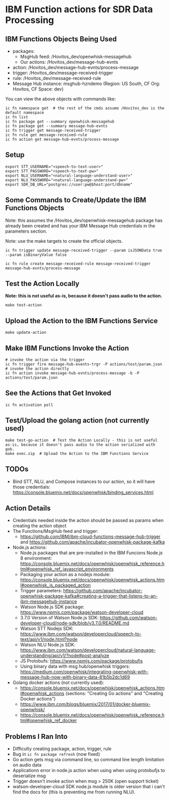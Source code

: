 # IBM Function actions for SDR Data Processing

## IBM Functions Objects Being Used

- packages:
    - MsgHub feed: /Hovitos_dev/openwhisk-messagehub
    - Our actions: /Hovitos_dev/message-hub-evnts
- action: /Hovitos_dev/message-hub-evnts/process-message
- trigger: /Hovitos_dev/message-received-trigger
- rule: /Hovitos_dev/message-received-rule
- Message Hub instance: msghub-hzndemo (Region: US South, CF Org: Hovitos, CF Space: dev)

You can view the above objects with commands like:
```
ic fn namespace get  # the rest of the cmds assume /Hovitos_dev is the default namespace
ic fn list
ic fn package get --summary openwhisk-messagehub
ic fn package get --summary message-hub-evnts
ic fn trigger get message-received-trigger
ic fn rule get message-received-rule
ic fn action get message-hub-evnts/process-message
```

## Setup

```
export STT_USERNAME="<speech-to-text-user>"
export STT_PASSWORD="<speech-to-text-pw>"
export NLU_USERNAME="<natural-language-understand-user>"
export NLU_PASSWORD="<natural-language-understand-pw>"
export SDR_DB_URL="postgres://user:pw@$host:port/dbname"
```

## Some Commands to Create/Update the IBM Functions Objects

Note: this assumes the /Hovitos_dev/openwhisk-messagehub package has already been created and has your IBM Message Hub credentials in the parameters section.

Note: use the make targets to create the official objects.

```
ic fn trigger update message-received-trigger --param isJSONData true --param isBinaryValue false

ic fn rule create message-received-rule message-received-trigger message-hub-evnts/process-message
```

## Test the Action Locally

**Note: this is not useful as-is, because it doesn't pass audio to the action.**

```
make test-action
```

## Upload the Action to the IBM Functions Service
```
make update-action
```

## Make IBM Functions Invoke the Action
```
# invoke the action via the trigger
ic fn trigger fire message-hub-events-trgr -P actions/test/param.json
# invoke the action directly
ic fn action invoke message-hub-evnts/process-message -b -P actions/test/param.json
```

## See the Actions that Get Invoked
```
ic fn activation poll
```

## Test/Upload the golang action (not currently used)
```
make test-go-action  # Test the Action Locally - this is not useful as-is, because it doesn't pass audio to the action serialized with gob.
make exec.zip  # Upload the Action to the IBM Functions Service
```

## TODOs
- Bind STT, NLU, and Compose instances to our action, so it will have those credentials: https://console.bluemix.net/docs/openwhisk/binding_services.html

## Action Details

- Credentials needed inside the action should be passed as params when creating the action object
- The Functions/MsgHub feed and trigger:
    - https://github.com/IBM/ibm-cloud-functions-message-hub-trigger  and  https://github.com/apache/incubator-openwhisk-package-kafka
- Node.js actions:
    - Node.js packages that are pre-installed in the IBM Funcions Node.js 8 environment: https://console.bluemix.net/docs/openwhisk/openwhisk_reference.html#openwhisk_ref_javascript_environments
    - Packaging your action as a nodejs module: https://console.bluemix.net/docs/openwhisk/openwhisk_actions.html#openwhisk_js_packaged_action
    - Trigger parameters: https://github.com/apache/incubator-openwhisk-package-kafka#creating-a-trigger-that-listens-to-an-ibm-messagehub-instance
    - Watson Node.js SDK package: https://www.npmjs.com/package/watson-developer-cloud
    - 3.7.0 Version of Watson Node.js SDK: https://github.com/watson-developer-cloud/node-sdk/blob/v3.7.0/README.md
    - Watson STT Nodejs SDK: https://www.ibm.com/watson/developercloud/speech-to-text/api/v1/node.html?node
    - Watson NLU Node.js SDK: https://www.ibm.com/watson/developercloud/natural-language-understanding/api/v1/?node#post-analyze
    - JS Protobufs: https://www.npmjs.com/package/protobufjs
    - Using binary data with msg hub/openwhisk triggers: https://medium.com/openwhisk/integrating-openwhisk-with-message-hub-now-with-binary-data-81b5b2dc1d69
- Golang docker actions (not currently used):
    - https://console.bluemix.net/docs/openwhisk/openwhisk_actions.html#openwhisk_actions (sections: "Creating Go actions" and "Creating Docker actions")
    - https://www.ibm.com/blogs/bluemix/2017/01/docker-bluemix-openwhisk/
    - https://console.bluemix.net/docs/openwhisk/openwhisk_reference.html#openwhisk_ref_docker

## Problems I Ran Into
- Difficulty creating package, action, trigger, rule
- Bug in `ic fn package refresh` (now fixed)
- Go action gets msg via command line, so command line length limitation on audio data
- Applicationn error in node.js action when using when using protobufjs to deserialize msg
- Trigger doesn't invoke action when msg > 250K (open support ticket)
- watson-developer-cloud SDK node.js module is older version that i can't find the docs for (this is preventing me from running NLU).
